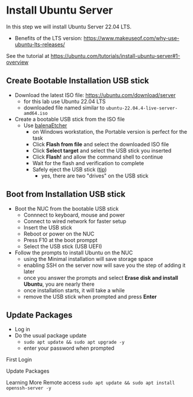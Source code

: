 # Install Ubuntu Server
In this step we will install Ubuntu Server 22.04 LTS.
- Benefits of the LTS version: https://www.makeuseof.com/why-use-ubuntu-lts-releases/

See the tutorial at https://ubuntu.com/tutorials/install-ubuntu-server#1-overview

## Create Bootable Installation USB stick
- Download the latest ISO file: https://ubuntu.com/download/server
  - for this lab use Ubuntu 22.04 LTS
  - downloaded file named similar to `ubuntu-22.04.4-live-server-amd64.iso`
- Create a bootable USB stick from the ISO file
  - Use [balenaEtcher](https://etcher.balena.io/#download-etcher)
    - on Windows workstation, the Portable version is perfect for the task
    - Click **Flash from file** and select the downloaded ISO file
    - Click **Select target** and select the USB stick you inserted
    - Click **Flash!** and allow the command shell to continue
    - Wait for the flash and verification to complete
    - Safely eject the USB stick ([tip](https://github.com/doritoes/NUC-Labs/blob/lab-1/Stack_of_NUCs/Appendix_Safely_Eject.md))
      - yes, there are two "drives" on the USB stick

## Boot from Installation USB stick
- Boot the NUC from the bootable USB stick
  - Connnect to keyboard, mouse and power
  - Connect to wired network for faster setup
  - Insert the USB stick
  - Reboot or power on the NUC
  - Press F10 at the boot promppt
  - Select the USB stick (USB UEFI)
- Follow the prompts to install Ubuntu on the NUC
  - using the Minimal installation will save storage space
  - enabling SSH on the server now will save you the step of adding it later
  - once you answer the prompts and select **Erase disk and install Ubuntu**, you are nearly there
  - once installation starts, it will take a while
  - remove the USB stick when prompted and press **Enter**

## Update Packages
- Log in
- Do the usual package update
  - `sudo apt update && sudo apt upgrade -y`
  - enter your password when prompted



First Login

Update Packages

Learning More
Remote access
`sudo apt update && sudo apt install openssh-server -y`
